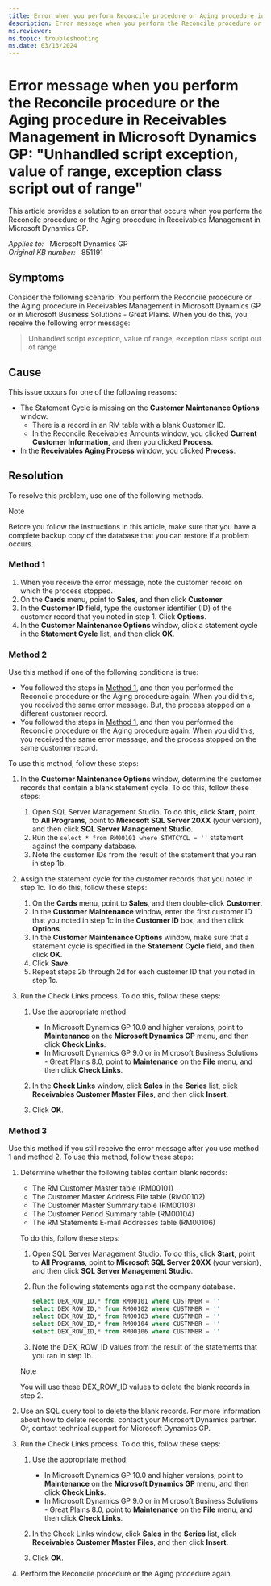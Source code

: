 ```yaml
---
title: Error when you perform Reconcile procedure or Aging procedure in Receivables Management in Microsoft Dynamics GP
description: Error message when you perform the Reconcile procedure or the Aging procedure in Receivables Management in Microsoft Dynamics GP.
ms.reviewer:
ms.topic: troubleshooting
ms.date: 03/13/2024
---
```

# Error message when you perform the Reconcile procedure or the Aging procedure in Receivables Management in Microsoft Dynamics GP: "Unhandled script exception, value of range, exception class script out of range"

This article provides a solution to an error that occurs when you perform the Reconcile procedure or the Aging procedure in Receivables Management in Microsoft Dynamics GP.

_Applies to:_ &nbsp; Microsoft Dynamics GP  
_Original KB number:_ &nbsp; 851191

## Symptoms

Consider the following scenario. You perform the Reconcile procedure or the Aging procedure in Receivables Management in Microsoft Dynamics GP or in Microsoft Business Solutions - Great Plains. When you do this, you receive the following error message:

> Unhandled script exception, value of range, exception class script out of range

## Cause

This issue occurs for one of the following reasons:

- The Statement Cycle is missing on the **Customer Maintenance Options** window.
  - There is a record in an RM table with a blank Customer ID.
  - In the Reconcile Receivables Amounts window, you clicked **Current Customer Information**, and then you clicked **Process**.
- In the **Receivables Aging Process** window, you clicked **Process**.

## Resolution

To resolve this problem, use one of the following methods.

> [!NOTE]
> Before you follow the instructions in this article, make sure that you have a complete backup copy of the database that you can restore if a problem occurs.

### Method 1

1. When you receive the error message, note the customer record on which the process stopped.
2. On the **Cards** menu, point to **Sales**, and then click **Customer**.
3. In the **Customer ID** field, type the customer identifier (ID) of the customer record that you noted in step 1. Click **Options**.
4. In the **Customer Maintenance Options** window, click a statement cycle in the **Statement Cycle** list, and then click **OK**.

### Method 2

Use this method if one of the following conditions is true:

- You followed the steps in [Method 1](#method-1), and then you performed the Reconcile procedure or the Aging procedure again. When you did this, you received the same error message. But, the process stopped on a different customer record.
- You followed the steps in [Method 1](#method-1), and then you performed the Reconcile procedure or the Aging procedure again. When you did this, you received the same error message, and the process stopped on the same customer record.

To use this method, follow these steps:

1. In the **Customer Maintenance Options** window, determine the customer records that contain a blank statement cycle. To do this, follow these steps:

    1. Open SQL Server Management Studio. To do this, click **Start**, point to **All Programs**, point to **Microsoft SQL Server 20XX** (your version), and then click **SQL Server Management Studio**.
    2. Run the `select * from RM00101 where STMTCYCL = ''` statement against the company database.
    3. Note the customer IDs from the result of the statement that you ran in step 1b.

2. Assign the statement cycle for the customer records that you noted in step 1c. To do this, follow these steps:

    1. On the **Cards** menu, point to **Sales**, and then double-click **Customer**.
    2. In the **Customer Maintenance** window, enter the first customer ID that you noted in step 1c in the **Customer ID** box, and then click **Options**.
    3. In the **Customer Maintenance Options** window, make sure that a statement cycle is specified in the **Statement Cycle** field, and then click **OK**.
    4. Click **Save**.
    5. Repeat steps 2b through 2d for each customer ID that you noted in step 1c.

3. Run the Check Links process. To do this, follow these steps:

    1. Use the appropriate method:

        - In Microsoft Dynamics GP 10.0 and higher versions, point to **Maintenance** on the **Microsoft Dynamics GP** menu, and then click **Check Links**.
        - In Microsoft Dynamics GP 9.0 or in Microsoft Business Solutions - Great Plains 8.0, point to **Maintenance** on the **File** menu, and then click **Check Links**.
    2. In the **Check Links** window, click **Sales** in the **Series** list, click **Receivables Customer Master Files**, and then click **Insert**.
    3. Click **OK**.

### Method 3

Use this method if you still receive the error message after you use method 1 and method 2. To use this method, follow these steps:

1. Determine whether the following tables contain blank records:

    - The RM Customer Master table (RM00101)
    - The Customer Master Address File table (RM00102)
    - The Customer Master Summary table (RM00103)
    - The Customer Period Summary table (RM00104)
    - The RM Statements E-mail Addresses table (RM00106)

    To do this, follow these steps:

    1. Open SQL Server Management Studio.  To do this, click **Start**, point to **All Programs**, point to **Microsoft SQL Server 20XX** (your version), and then click **SQL Server Management Studio**.

    2. Run the following statements against the company database.

        ```sql
        select DEX_ROW_ID,* from RM00101 where CUSTNMBR = ''
        select DEX_ROW_ID,* from RM00102 where CUSTNMBR = ''
        select DEX_ROW_ID,* from RM00103 where CUSTNMBR = ''
        select DEX_ROW_ID,* from RM00104 where CUSTNMBR = ''
        select DEX_ROW_ID,* from RM00106 where CUSTNMBR = ''
        ```

    3. Note the DEX_ROW_ID values from the result of the statements that you ran in step 1b.

    > [!NOTE]
    > You will use these DEX_ROW_ID values to delete the blank records in step 2.

2. Use an SQL query tool to delete the blank records. For more information about how to delete records, contact your Microsoft Dynamics partner. Or, contact technical support for Microsoft Dynamics GP.
3. Run the Check Links process. To do this, follow these steps:

    1. Use the appropriate method:

        - In Microsoft Dynamics GP 10.0 and higher versions, point to **Maintenance** on the **Microsoft Dynamics GP** menu, and then click **Check Links**.
        - In Microsoft Dynamics GP 9.0 or in Microsoft Business Solutions - Great Plains 8.0, point to **Maintenance** on the **File** menu, and then click **Check Links**.

    2. In the Check Links window, click **Sales** in the **Series** list, click **Receivables Customer Master Files**, and then click **Insert**.
    3. Click **OK**.
4. Perform the Reconcile procedure or the Aging procedure again.
